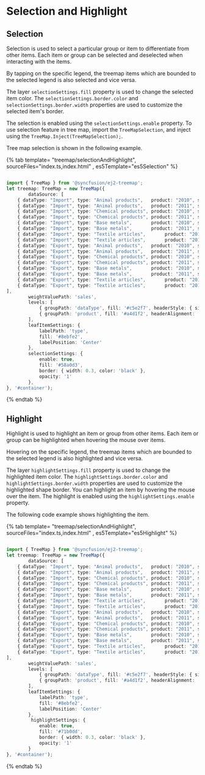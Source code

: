 # Selection and Highlight

## Selection

Selection is used to select a particular group or item to differentiate from other items. Each item or group can be selected and deselected when interacting with the items.

By tapping on the specific legend, the treemap items which are bounded to the selected legend is also selected and vice versa.

The layer `selectionSettings.fill` property is used to change the selected item color. The `selectionSettings.border.color` and `selectionSettings.border.width` properties are used to customize the selected item's border.

The selection is enabled using the `selectionSettings.enable` property. To use selection feature in tree map, import the `TreeMapSelection`, and inject using the `TreeMap.Inject(TreeMapSelection);`.

Tree map selection is shown in the following example.

{% tab template= "treemap/selectionAndHighlight", sourceFiles="index.ts,index.html" , es5Template="es5Selection" %}

```typescript

import { TreeMap } from '@syncfusion/ej2-treemap';
let treemap: TreeMap = new TreeMap({
        dataSource: [
    { dataType: "Import", type: "Animal products",   product: "2010", sales: 20839332874 },
    { dataType: "Import", type: "Animal products",   product: "2011", sales: 23098635589 },
    { dataType: "Import", type: "Chemical products", product: "2010", sales: 141637951510 },
    { dataType: "Import", type: "Chemical products", product: "2011", sales: 161550338209 },
    { dataType: "Import", type: "Base metals",       product: "2010", sales: 86079439944 },
    { dataType: "Import", type: "Base metals",       product: "2011", sales: 103821671535 },
    { dataType: "Import", type: "Textile articles",       product: "2010", sales: 97126140830 },
    { dataType: "Import", type: "Textile articles",       product: "2011", sales: 104980750811 },
    { dataType: "Export", type: "Animal products",   product: "2010", sales:  15845503378 },
    { dataType: "Export", type: "Animal products",   product: "2011", sales:  20650111620 },
    { dataType: "Export", type: "Chemical products", product: "2010", sales: 136100054087 },
    { dataType: "Export", type: "Chemical products", product: "2011", sales: 146341672411 },
    { dataType: "Export", type: "Base metals",       product: "2010", sales: 59060592813 },
    { dataType: "Export", type: "Base metals",       product: "2011", sales: 71785882641 },
    { dataType: "Export", type: "Textile articles",       product: "2010", sales: 20982380561 },
    { dataType: "Export", type: "Textile articles",       product: "2011", sales: 26016143783 }
],
        weightValuePath: 'sales',
        levels: [
            { groupPath: 'dataType', fill: '#c5e2f7', headerStyle: { size: '16px' }, headerAlignment: 'Center', groupGap: 5 },
            { groupPath: 'product', fill: '#a4d1f2', headerAlignment: 'Center' , groupGap: 2 }
        ],
        leafItemSettings: {
            labelPath: 'type',
            fill: '#8ebfe2',
            labelPosition: 'Center'
        },
        selectionSettings: {
            enable: true,
            fill: '#58a0d3',
            border: { width: 0.3, color: 'black' },
            opacity: '1'
        },
}, '#container');

```

{% endtab %}

## Highlight

Highlight is used to highlight an item or group from other items. Each item or group can be highlighted when hovering the mouse over items.

Hovering on the specific legend, the treemap items which are bounded to the selected legend is also highlighted and vice versa.

The layer `highlightSettings.fill` property is used to change the highlighted item color. The `highlightSettings.border.color` and `highlightSettings.border.width` properties are used to customize the highlighted shape border. You can highlight an item by hovering the mouse over the item. The highlight is enabled using the `highlightSettings.enable` property.

The following code example shows highlighting the item.

{% tab template= "treemap/selectionAndHighlight", sourceFiles="index.ts,index.html" , es5Template="es5Highlight" %}

```typescript

import { TreeMap } from '@syncfusion/ej2-treemap';
let treemap: TreeMap = new TreeMap({
        dataSource: [
    { dataType: "Import", type: "Animal products",   product: "2010", sales: 20839332874 },
    { dataType: "Import", type: "Animal products",   product: "2011", sales: 23098635589 },
    { dataType: "Import", type: "Chemical products", product: "2010", sales: 141637951510 },
    { dataType: "Import", type: "Chemical products", product: "2011", sales: 161550338209 },
    { dataType: "Import", type: "Base metals",       product: "2010", sales: 86079439944 },
    { dataType: "Import", type: "Base metals",       product: "2011", sales: 103821671535 },
    { dataType: "Import", type: "Textile articles",       product: "2010", sales: 97126140830 },
    { dataType: "Import", type: "Textile articles",       product: "2011", sales: 104980750811 },
    { dataType: "Export", type: "Animal products",   product: "2010", sales:  15845503378 },
    { dataType: "Export", type: "Animal products",   product: "2011", sales:  20650111620 },
    { dataType: "Export", type: "Chemical products", product: "2010", sales: 136100054087 },
    { dataType: "Export", type: "Chemical products", product: "2011", sales: 146341672411 },
    { dataType: "Export", type: "Base metals",       product: "2010", sales: 59060592813 },
    { dataType: "Export", type: "Base metals",       product: "2011", sales: 71785882641 },
    { dataType: "Export", type: "Textile articles",       product: "2010", sales: 20982380561 },
    { dataType: "Export", type: "Textile articles",       product: "2011", sales: 26016143783 }
],
        weightValuePath: 'sales',
        levels: [
            { groupPath: 'dataType', fill: '#c5e2f7', headerStyle: { size: '16px' }, headerAlignment: 'Center', groupGap: 5 },
            { groupPath: 'product', fill: '#a4d1f2', headerAlignment: 'Center' , groupGap: 2 }
        ],
        leafItemSettings: {
            labelPath: 'type',
            fill: '#8ebfe2',
            labelPosition: 'Center'
        },
         highlightSettings: {
            enable: true,
            fill: '#71b0dd',
            border: { width: 0.3, color: 'black' },
            opacity: '1'
        }
}, '#container');

```

{% endtab %}